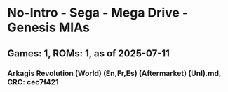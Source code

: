# No-Intro - Sega - Mega Drive - Genesis MIAs
## Games: 1, ROMs: 1, as of 2025-07-11

### Arkagis Revolution (World) (En,Fr,Es) (Aftermarket) (Unl).md, CRC: cec7f421
